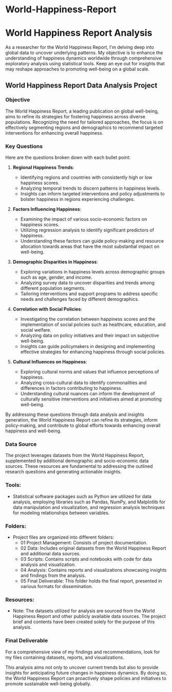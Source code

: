 # World-Happiness-Report
# World Happiness Report Analysis

As a researcher for the World Happiness Report, I'm delving deep into global data to uncover underlying patterns. My objective is to enhance the understanding of happiness dynamics worldwide through comprehensive exploratory analysis using statistical tools. Keep an eye out for insights that may reshape approaches to promoting well-being on a global scale.

## World Happiness Report Data Analysis Project
### Objective
The World Happiness Report, a leading publication on global well-being, aims to refine its strategies for fostering happiness across diverse populations. Recognizing the need for tailored approaches, the focus is on effectively segmenting regions and demographics to recommend targeted interventions for enhancing overall happiness.

### Key Questions

Here are the questions broken down with each bullet point:

1. **Regional Happiness Trends**:
   - Identifying regions and countries with consistently high or low happiness scores.
   - Analyzing temporal trends to discern patterns in happiness levels.
   - Insights can inform targeted interventions and policy adjustments to bolster happiness in regions experiencing challenges.

2. **Factors Influencing Happiness**:
   - Examining the impact of various socio-economic factors on happiness scores.
   - Utilizing regression analysis to identify significant predictors of happiness.
   - Understanding these factors can guide policy-making and resource allocation towards areas that have the most substantial impact on well-being.

3. **Demographic Disparities in Happiness**:
   - Exploring variations in happiness levels across demographic groups such as age, gender, and income.
   - Analyzing survey data to uncover disparities and trends among different population segments.
   - Tailoring interventions and support programs to address specific needs and challenges faced by different demographics.

4. **Correlation with Social Policies**:
   - Investigating the correlation between happiness scores and the implementation of social policies such as healthcare, education, and social welfare.
   - Analyzing data on policy initiatives and their impact on subjective well-being.
   - Insights can guide policymakers in designing and implementing effective strategies for enhancing happiness through social policies.

5. **Cultural Influences on Happiness**:
   - Exploring cultural norms and values that influence perceptions of happiness.
   - Analyzing cross-cultural data to identify commonalities and differences in factors contributing to happiness.
   - Understanding cultural nuances can inform the development of culturally sensitive interventions and initiatives aimed at promoting well-being.

By addressing these questions through data analysis and insights generation, the World Happiness Report can refine its strategies, inform policy-making, and contribute to global efforts towards enhancing overall happiness and well-being.

### Data Source

The project leverages datasets from the World Happiness Report, supplemented by additional demographic and socio-economic data sources. These resources are fundamental to addressing the outlined research questions and generating actionable insights.

### Tools:

- Statistical software packages such as Python are utilized for data analysis, employing libraries such as Pandas, NumPy, and Matplotlib for data manipulation and visualization, and regression analysis techniques for modeling relationships between variables.

### Folders:

- Project files are organized into different folders:
  - 01 Project Management: Consists of project documentation.
  - 02 Data: Includes original datasets from the World Happiness Report and additional data sources.
  - 03 Scripts: Contains scripts and notebooks with code for data analysis and visualization.
  - 04 Analysis: Contains reports and visualizations showcasing insights and findings from the analysis.
  - 05 Final Deliverable: This folder holds the final report, presented in various formats for dissemination.

### Resources:

- Note: The datasets utilized for analysis are sourced from the World Happiness Report and other publicly available data sources. The project brief and contents have been created solely for the purpose of this analysis.

### Final Deliverable

For a comprehensive view of my findings and recommendations, look for my files containing datasets, reports, and visualizations.

This analysis aims not only to uncover current trends but also to provide insights for anticipating future changes in happiness dynamics. By doing so, the World Happiness Report can proactively shape policies and initiatives to promote sustainable well-being globally.

